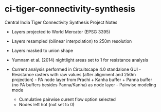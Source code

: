 # ci-tiger-connectivity-synthesis

Central India Tiger Connectivity Synthesis Project Notes

  - Layers projected to World Mercator (EPSG 3395)
  
  - Layers resampled (bilinear interpolation) to 250m resolution
  
  - Layers masked to union shape
  
  - Yumnam et al. (2014) nightlight areas set to 1 for resistance analysis
  
  - Current analysis performed in Circuitscape 4.0 standalone GUI
    	- Resistance rasters with raw values (after alignment and 250m projection)
    	- PA node layer from Prachi + Kanha buffer + Panna buffer (no PA buffers besides Panna/Kanha) as node layer
    	- Pairwise modeling mode
	- Cumulative pairwise curent flow option selected
	- Nodes left hot (not set to 0)
